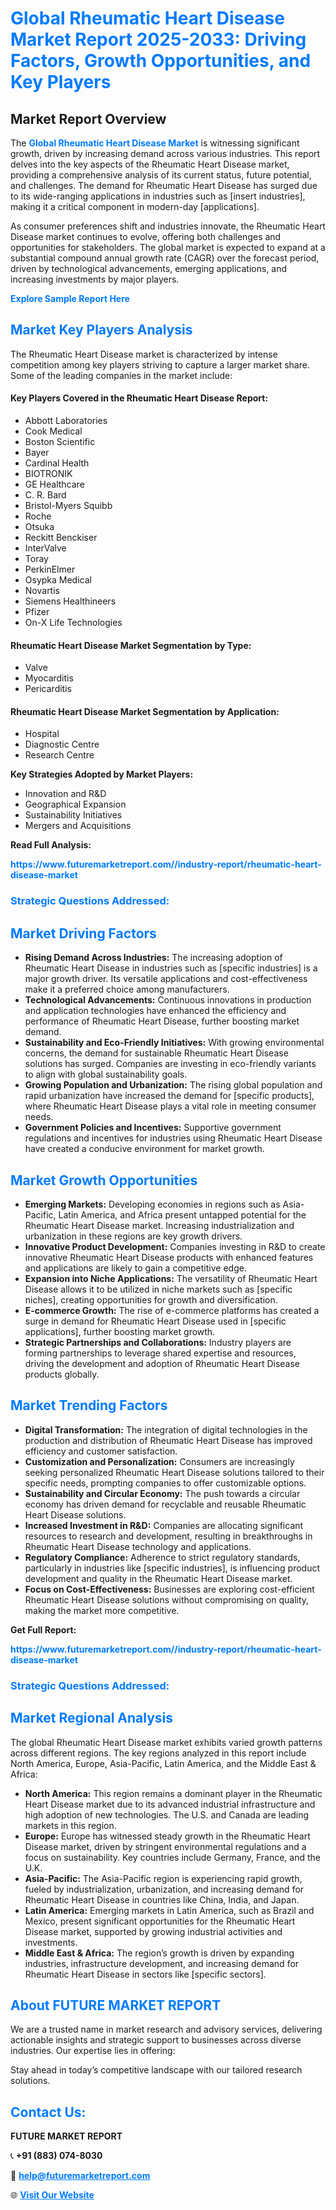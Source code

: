 <h1 style="color: #007BFF;">Global Rheumatic Heart Disease Market Report 2025-2033: Driving Factors, Growth Opportunities, and Key Players</h1>

<section id="overview">
<h2>Market Report Overview</h2>
<p>The <a href="https://www.futuremarketreport.com//industry-report/rheumatic-heart-disease-market" style="color: #007BFF; text-decoration: none;"><strong>Global Rheumatic Heart Disease Market</strong></a> is witnessing significant growth, driven by increasing demand across various industries. This report delves into the key aspects of the Rheumatic Heart Disease market, providing a comprehensive analysis of its current status, future potential, and challenges. The demand for Rheumatic Heart Disease has surged due to its wide-ranging applications in industries such as [insert industries], making it a critical component in modern-day [applications].</p>
<p>As consumer preferences shift and industries innovate, the Rheumatic Heart Disease market continues to evolve, offering both challenges and opportunities for stakeholders. The global market is expected to expand at a substantial compound annual growth rate (CAGR) over the forecast period, driven by technological advancements, emerging applications, and increasing investments by major players.</p>
</section>

<section id="overview">
<p><a href="https://www.futuremarketreport.com//request-sample/reportId=82746" style="color: #007BFF; text-decoration: none;"><strong>Explore Sample Report Here</strong></a></p>
</section>

<section id="key-players">
<h2 style="color: #007BFF;">Market Key Players Analysis</h2>
<p>The Rheumatic Heart Disease market is characterized by intense competition among key players striving to capture a larger market share. Some of the leading companies in the market include:</p>
<h4>Key Players Covered in the Rheumatic Heart Disease Report:</h4>
<ul><li>Abbott Laboratories</li><li>Cook Medical</li><li>Boston Scientific</li><li>Bayer</li><li>Cardinal Health</li><li>BIOTRONIK</li><li>GE Healthcare</li><li>C. R. Bard</li><li>Bristol-Myers Squibb</li><li>Roche</li><li>Otsuka</li><li>Reckitt Benckiser</li><li>InterValve</li><li>Toray</li><li>PerkinElmer</li><li>Osypka Medical</li><li>Novartis</li><li>Siemens Healthineers</li><li>Pfizer</li><li>On-X Life Technologies</li></ul>
<h4>Rheumatic Heart Disease Market Segmentation by Type:</h4>
<ul><li>Valve</li><li>Myocarditis</li><li>Pericarditis</li></ul>

<h4>Rheumatic Heart Disease Market Segmentation by Application:</h4>
<ul><li>Hospital</li><li>Diagnostic Centre</li><li>Research Centre</li></ul>
<p><strong>Key Strategies Adopted by Market Players:</strong></p>
<ul>
<li>Innovation and R&D</li>
<li>Geographical Expansion</li>
<li>Sustainability Initiatives</li>
<li>Mergers and Acquisitions</li>
</ul>
</section>

<section>
<p><strong>Read Full Analysis: </strong></p><a href="https://www.futuremarketreport.com//industry-report/rheumatic-heart-disease-market" style="color: #007BFF; text-decoration: none;"><strong>https://www.futuremarketreport.com//industry-report/rheumatic-heart-disease-market</strong></a>
<h3 style="color: #007BFF;">Strategic Questions Addressed:</h3>
</section>

<section id="driving-factors">
<h2 style="color: #007BFF;">Market Driving Factors</h2>
<ul>
<li><strong>Rising Demand Across Industries:</strong> The increasing adoption of Rheumatic Heart Disease in industries such as [specific industries] is a major growth driver. Its versatile applications and cost-effectiveness make it a preferred choice among manufacturers.</li>
<li><strong>Technological Advancements:</strong> Continuous innovations in production and application technologies have enhanced the efficiency and performance of Rheumatic Heart Disease, further boosting market demand.</li>
<li><strong>Sustainability and Eco-Friendly Initiatives:</strong> With growing environmental concerns, the demand for sustainable Rheumatic Heart Disease solutions has surged. Companies are investing in eco-friendly variants to align with global sustainability goals.</li>
<li><strong>Growing Population and Urbanization:</strong> The rising global population and rapid urbanization have increased the demand for [specific products], where Rheumatic Heart Disease plays a vital role in meeting consumer needs.</li>
<li><strong>Government Policies and Incentives:</strong> Supportive government regulations and incentives for industries using Rheumatic Heart Disease have created a conducive environment for market growth.</li>
</ul>
</section>

<section id="growth-opportunities">
<h2 style="color: #007BFF;">Market Growth Opportunities</h2>
<ul>
<li><strong>Emerging Markets:</strong> Developing economies in regions such as Asia-Pacific, Latin America, and Africa present untapped potential for the Rheumatic Heart Disease market. Increasing industrialization and urbanization in these regions are key growth drivers.</li>
<li><strong>Innovative Product Development:</strong> Companies investing in R&D to create innovative Rheumatic Heart Disease products with enhanced features and applications are likely to gain a competitive edge.</li>
<li><strong>Expansion into Niche Applications:</strong> The versatility of Rheumatic Heart Disease allows it to be utilized in niche markets such as [specific niches], creating opportunities for growth and diversification.</li>
<li><strong>E-commerce Growth:</strong> The rise of e-commerce platforms has created a surge in demand for Rheumatic Heart Disease used in [specific applications], further boosting market growth.</li>
<li><strong>Strategic Partnerships and Collaborations:</strong> Industry players are forming partnerships to leverage shared expertise and resources, driving the development and adoption of Rheumatic Heart Disease products globally.</li>
</ul>
</section>

<section id="trending-factors">
<h2 style="color: #007BFF;">Market Trending Factors</h2>
<ul>
<li><strong>Digital Transformation:</strong> The integration of digital technologies in the production and distribution of Rheumatic Heart Disease has improved efficiency and customer satisfaction.</li>
<li><strong>Customization and Personalization:</strong> Consumers are increasingly seeking personalized Rheumatic Heart Disease solutions tailored to their specific needs, prompting companies to offer customizable options.</li>
<li><strong>Sustainability and Circular Economy:</strong> The push towards a circular economy has driven demand for recyclable and reusable Rheumatic Heart Disease solutions.</li>
<li><strong>Increased Investment in R&D:</strong> Companies are allocating significant resources to research and development, resulting in breakthroughs in Rheumatic Heart Disease technology and applications.</li>
<li><strong>Regulatory Compliance:</strong> Adherence to strict regulatory standards, particularly in industries like [specific industries], is influencing product development and quality in the Rheumatic Heart Disease market.</li>
<li><strong>Focus on Cost-Effectiveness:</strong> Businesses are exploring cost-efficient Rheumatic Heart Disease solutions without compromising on quality, making the market more competitive.</li>
</ul>
</section>

<section>
<p><strong>Get Full Report: </strong></p><a href="https://www.futuremarketreport.com//industry-report/rheumatic-heart-disease-market" style="color: #007BFF; text-decoration: none;"><strong>https://www.futuremarketreport.com//industry-report/rheumatic-heart-disease-market</strong></a>
<h3 style="color: #007BFF;">Strategic Questions Addressed:</h3>
</section>


<section id="regional-analysis">
<h2 style="color: #007BFF;">Market Regional Analysis</h2>
<p>The global Rheumatic Heart Disease market exhibits varied growth patterns across different regions. The key regions analyzed in this report include North America, Europe, Asia-Pacific, Latin America, and the Middle East & Africa:</p>
<ul>
<li><strong>North America:</strong> This region remains a dominant player in the Rheumatic Heart Disease market due to its advanced industrial infrastructure and high adoption of new technologies. The U.S. and Canada are leading markets in this region.</li>
<li><strong>Europe:</strong> Europe has witnessed steady growth in the Rheumatic Heart Disease market, driven by stringent environmental regulations and a focus on sustainability. Key countries include Germany, France, and the U.K.</li>
<li><strong>Asia-Pacific:</strong> The Asia-Pacific region is experiencing rapid growth, fueled by industrialization, urbanization, and increasing demand for Rheumatic Heart Disease in countries like China, India, and Japan.</li>
<li><strong>Latin America:</strong> Emerging markets in Latin America, such as Brazil and Mexico, present significant opportunities for the Rheumatic Heart Disease market, supported by growing industrial activities and investments.</li>
<li><strong>Middle East & Africa:</strong> The region’s growth is driven by expanding industries, infrastructure development, and increasing demand for Rheumatic Heart Disease in sectors like [specific sectors].</li>
</ul>
</section>

<footer>
<h2 style="color: #007BFF;">About FUTURE MARKET REPORT</h2>
<p>We are a trusted name in market research and advisory services, delivering actionable insights and strategic support to businesses across diverse industries. Our expertise lies in offering:</p>

<p>Stay ahead in today’s competitive landscape with our tailored research solutions.</p>

<h2 style="color: #007BFF;">Contact Us:</h2>
<p><strong>FUTURE MARKET REPORT</strong></p>
<p>📞 <strong>+91 (883) 074-8030</strong></p>
<p>📧 <strong><a href="mailto:help@futuremarketreport.com" style="color: #007BFF;">help@futuremarketreport.com</a></strong></p>
<p>🌐 <strong><a href="https://www.futuremarketreport.com/" style="color: #007BFF;">Visit Our Website</a></strong></p>
</footer>